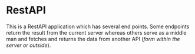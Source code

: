 # RestAPI
This is a RestAPI application which has several end points.
Some endpoints return the result from the current server whereas others serve as a middle man 
and fetches and returns the data from another API (*form within the server or outside*).

